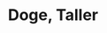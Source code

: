 ---
title: "Doge, Taller"
url: /soraluze-placencia-de-las-armas/doge-taller/
shop: Autowerkstatt
---